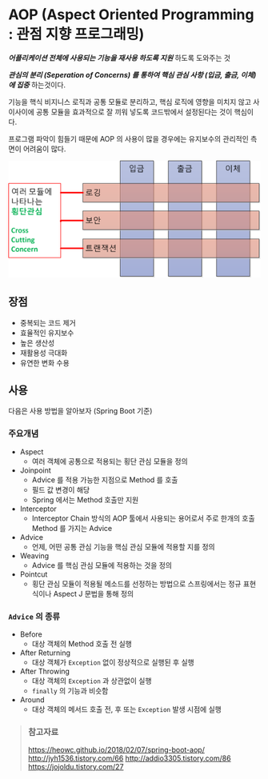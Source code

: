 # AOP \(Aspect Oriented Programming : 관점 지향 프로그래밍\)

_**어플리케이션 전체에 사용되는 기능을 재사용 하도록 지원**_ 하도록 도와주는 것

_**관심의 분리 \(Seperation of Concerns\) 를 통하여 핵심 관심 사항 \(입금, 출금, 이체\) 에 집중**_ 하는것이다.

기능을 핵식 비지니스 로직과 공통 모듈로 분리하고, 핵심 로직에 영향을 미치지 않고 사이사이에 공통 모듈을 효과적으로 잘 끼워 넣도록 코드밖에서 설정된다는 것이 핵심이다.

프로그램 파악이 힘들기 때문에 AOP 의 사용이 많을 경우에는 유지보수의 관리적인 측면이 어려움이 많다.

![AOP 횡단분리](/img/A009.png)

## 장점

* 중복되는 코드 제거
* 효율적인 유지보수
* 높은 생산성
* 재활용성 극대화
* 유연한 변화 수용

## 사용

다음은 사용 방법을 알아보자 (Spring Boot 기준)

### 주요개념

* Aspect
  * 여러 객체에 공통으로 적용되는 횡단 관심 모듈을 정의
* Joinpoint
  * Advice 를 적용 가능한 지점으로 Method 를 호출
  * 필드 값 변경이 해당
  * Spring 에서는 Method 호출만 지원
* Interceptor
  * Interceptor Chain 방식의 AOP 툴에서 사용되는 용어로서 주로 한개의 호출 Method 를 가지는 Advice
* Advice
  * 언제, 어떤 공통 관심 기능을 핵심 관심 모듈에 적용할 지를 정의
* Weaving
  * Advice 를 핵심 관심 모듈에 적용하는 것을 정의
* Pointcut
  * 횡단 관심 모듈이 적용될 메소드를 선정하는 방법으로 스프링에서는 정규 표현식이나 Aspect J 문법을 통해 정의

### `Advice` 의 종류

* Before
  * 대상 객체의 Method 호출 전 실행
* After Returning
  * 대상 객체가 `Exception` 없이 정상적으로 실행된 후 실행
* After Throwing
  * 대상 객체의 `Exception` 과 상관없이 실행
  * `finally` 의 기능과 비슷함
* Around
  * 대상 객체의 메서드 호출 전, 후 또는 `Exception` 발생 시점에 실행

> ### 참고자료
> <https://heowc.github.io/2018/02/07/spring-boot-aop/>
> <http://jyh1536.tistory.com/66>
> <http://addio3305.tistory.com/86>
> <https://jojoldu.tistory.com/27>